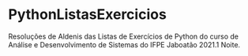 # PythonListasExercicios
 Resoluções de Aldenis das Listas de Exercícios de Python do curso de Análise e Desenvolvimento de Sistemas do IFPE Jaboatão 2021.1 Noite.
